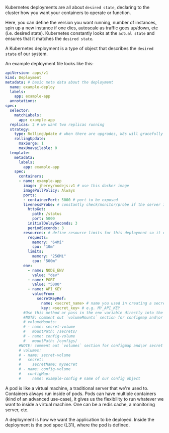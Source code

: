 Kubernetes deployments are all about `desired state`, declaring to the cluster how you want your containers to operate or function.

Here, you can define the version you want running, number of instances, spin up a new instance if one dies, autoscale as traffic goes up/down, etc (i.e. desired state). Kubernetes constantly looks at the `actual state` and ensures that it matches the `desired state`.

A Kubernetes deployment is a type of object that describes the `desired state` of our system.

An example deployment file looks like this:

```yaml
apiVersion: apps/v1
kind: Deployment
metadata: # basic meta data about the deployment
  name: example-deploy
  labels:
    app: example-app
  annotations:
spec:
  selector:
    matchLabels:
      app: example-app
  replicas: 2 # we want two replicas running
  strategy:
    type: RollingUpdate # when there are upgrades, k8s will gracefully roll it out
    rollingUpdate:
      maxSurge: 1
      maxUnavailable: 0
  template:
    metadata:
      labels:
        app: example-app
    spec:
      containers:
      - name: example-app
        image: jherey/nodejs:v1 # use this docker image
        imagePullPolicy: Always
        ports:
        - containerPort: 5000 # port to be exposed
        livenessProbe: # constantly check/monitor/probe if the server is up
          httpGet:
            path: /status
            port: 5000
          initialDelaySeconds: 3
          periodSeconds: 3
        resources: # define resource limits for this deployment so it doesn't use too much/all resources
          requests:
            memory: "64Mi"
            cpu: "10m"
          limits:
            memory: "256Mi"
            cpu: "500m"
        env:
          - name: NODE_ENV
            value: "dev"
          - name: PORT
            value: "5000"
          - name: API_KEY
            valueFrom:
              secretKeyRef:
                name: <secret_name> # name you used in creating a secret e.g my-secret
                key: <secret_key> # e.g. MY_API_KEY
        #Use this method or pass in the env variable directly into the pod
        #NOTE: comment out `volumeMounts` section for configmap and\or secret guide
        # volumeMounts:
        # - name: secret-volume
        #   mountPath: /secrets/
        # - name: config-volume
        #   mountPath: /configs/
      #NOTE: comment out `volumes` section for configmap and\or secret guide
      # volumes:
      # - name: secret-volume
      #   secret:
      #     secretName: mysecret
      # - name: config-volume
      #   configMap:
      #     name: example-config # name of our config object

```

A pod is like a virtual machine, a traditional server that we're used to. Containers always run inside of pods. Pods can have multiple containers (kind of an advanced use-case), it gives us the flexibility to run whatever we want to inside a virtual machine. One can be a redis cache, a monitoring server, etc.

A deployment is how we want the application to be deployed. Inside the deployment is the pod spec (L31), where the pod is defined.
